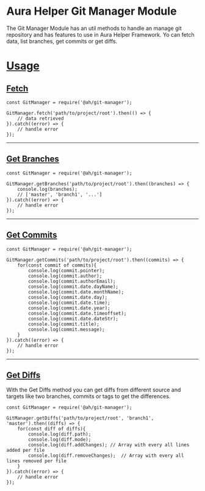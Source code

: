 # **Aura Helper Git Manager Module**
The Git Manager Module has an util methods to handle an manage git repository and has features to use in Aura Helper Framework. Yo can fetch data, list branches, get commits or get diffs.

# [Usage](#usage)

## [Fetch](#fetch)

    const GitManager = require('@ah/git-manager');

    GitManager.fetch('path/to/project/root').then(() => {
        // data retrieved
    }).catch((error) => {
        // handle error
    });


***
## [Get Branches](#get-branches)

    const GitManager = require('@ah/git-manager');

    GitManager.getBranches('path/to/project/root').then((branches) => {
        console.log(branches);
        // ['master', 'branch1', '...']
    }).catch((error) => {
        // handle error
    });

***
## [Get Commits](#get-commits)

    const GitManager = require('@ah/git-manager');

    GitManager.getCommits('path/to/project/root').then((commits) => {
        for(const commit of commits){
            console.log(commit.pointer);
            console.log(commit.author);
            console.log(commit.authorEmail);
            console.log(commit.date.dayName);
            console.log(commit.date.monthName);
            console.log(commit.date.day);
            console.log(commit.date.time);
            console.log(commit.date.year);
            console.log(commit.date.timeoffset);
            console.log(commit.date.dateStr);
            console.log(commit.title);
            console.log(commit.message);
        }
    }).catch((error) => {
        // handle error
    });

***
## [Get Diffs](#get-diffs)
With the Get Diffs method you can get diffs from different source and targets like two branches, commits or tags to get the differences.

    const GitManager = require('@ah/git-manager');

    GitManager.getDiffs('path/to/project/root', 'branch1', 'master').then((diffs) => {
        for(const diff of diffs){
            console.log(diff.path);
            console.log(diff.mode);
            console.log(diff.addChanges); // Array with every all lines added per file
            console.log(diff.removeChanges);  // Array with every all lines removed per file
        }
    }).catch((error) => {
        // handle error
    });